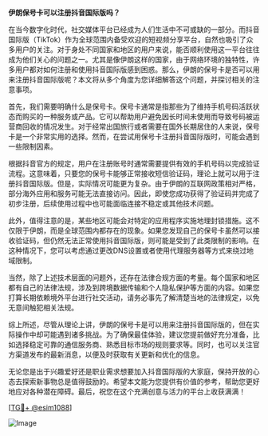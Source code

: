 **伊朗保号卡可以注册抖音国际版吗？**

在当今数字化时代，社交媒体平台已经成为人们生活中不可或缺的一部分。而抖音国际版（TikTok）作为全球范围内备受欢迎的短视频分享平台，自然也吸引了众多用户的关注。对于身处不同国家和地区的用户来说，能否顺利使用这一平台往往成为他们关心的问题之一。尤其是像伊朗这样的国家，由于网络环境的独特性，许多用户都对如何注册和使用抖音国际版感到困惑。那么，伊朗的保号卡是否可以用来注册抖音国际版呢？本文将从多个角度为您详细解答这个问题，并探讨相关的注意事项。

首先，我们需要明确什么是保号卡。保号卡通常是指那些为了维持手机号码活跃状态而购买的一种服务或产品。它可以帮助用户避免因长时间未使用而导致号码被运营商回收的情况发生。对于经常出国旅行或者需要在国外长期居住的人来说，保号卡是一个非常实用的选择。然而，在尝试用保号卡注册抖音国际版时，可能会遇到一些限制因素。

根据抖音官方的规定，用户在注册账号时通常需要提供有效的手机号码以完成验证流程。这意味着，只要您的保号卡能够正常接收短信验证码，理论上就可以用于注册抖音国际版。但是，实际情况可能更为复杂。由于伊朗的互联网政策相对严格，部分海外应用和服务可能无法直接访问。因此，即使您成功获得了验证码并完成了初步注册，后续使用过程中也可能面临连接不稳定或其他技术问题。

此外，值得注意的是，某些地区可能会对特定的应用程序实施地理封锁措施。这不仅限于伊朗，而是全球范围内都存在的现象。如果您发现自己的保号卡虽然可以接收验证码，但仍然无法正常使用抖音国际版，则可能是受到了此类限制的影响。在这种情况下，您可以考虑通过更改DNS设置或者使用代理服务器等方式来绕过地域限制。

当然，除了上述技术层面的问题外，还存在法律合规方面的考量。每个国家和地区都有自己的法律法规，涉及到跨境数据传输和个人隐私保护等方面的内容。如果您打算长期依赖境外平台进行社交活动，请务必事先了解清楚当地的法律规定，以免无意间触犯相关法规。

综上所述，尽管从理论上讲，伊朗的保号卡是可以用来注册抖音国际版的，但在实际操作中却可能遇到诸多挑战。为了确保最佳体验，建议您提前做好充分准备，比如选择稳定可靠的通信服务商、熟悉目标市场的规则要求等。同时，也可以关注官方渠道发布的最新消息，以便及时获取有关更新和优化的信息。

无论您是出于兴趣爱好还是职业需求想要加入抖音国际版的大家庭，保持开放的心态去探索新事物总是值得鼓励的。希望本文能为您提供有价值的参考，帮助您更好地应对各种潜在障碍。最后，祝您在这个充满创意与活力的平台上收获满满！

[[TG💪+ @esim1088](https://t.me/s/esim1088)]

![Image](https://i.postimg.cc/4NQfJmqS/Snipaste-2025-05-13-00-14-12.png)